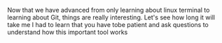 Now that we have advanced from only learning about linux terminal to learning about Git, things are really interesting.
Let's see how long it will take me 
 I had to learn that you have tobe patient and ask questions to understand how this important tool works
